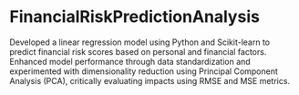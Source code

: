 # FinancialRiskPredictionAnalysis
Developed a linear regression model using Python and Scikit-learn to predict financial risk scores based on personal and financial factors. Enhanced model performance through data standardization and experimented with dimensionality reduction using Principal Component Analysis (PCA), critically evaluating impacts using RMSE and MSE metrics.
